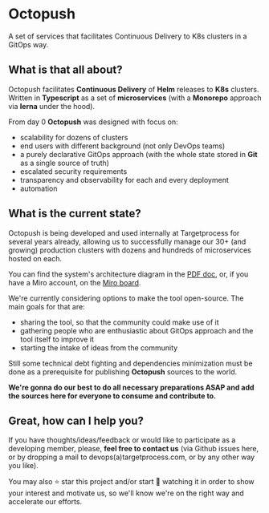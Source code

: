 # Octopush
A set of services that facilitates Continuous Delivery to K8s clusters in a GitOps way.

## What is that all about?
Octopush facilitates **Continuous Delivery** of **Helm** releases to **K8s** clusters.
Written in **Typescript** as a set of **microservices** (with a **Monorepo** approach via **lerna** under the hood).

From day 0 **Octopush** was designed with focus on:
* scalability for dozens of clusters
* end users with different background (not only DevOps teams)
* a purely declarative GitOps approach (with the whole state stored in **Git** as a single source of truth)
* escalated security requirements
* transparency and observability for each and every deployment
* automation

## What is the current state?
Octopush is being developed and used internally at Targetprocess for several years already,
allowing us to successfully manage our 30+ (and growing) production clusters with dozens and hundreds of microservices hosted on each.

You can find the system's architecture diagram in the [PDF doc](/docs/component_diagram.pdf), or, if you have a Miro account, on the [Miro board](https://miro.com/app/board/o9J_kvKXCUg=/?moveToWidget=3074457347225182061). 

We're currently considering options to make the tool open-source.
The main goals for that are:
* sharing the tool, so that the community could make use of it
* gathering people who are enthusiastic about GitOps approach and the tool itself to improve it
* starting the intake of ideas from the community

Still some technical debt fighting and dependencies minimization must be done as a prerequisite for publishing **Octopush** sources to the world.

**We're gonna do our best to do all necessary preparations ASAP and add the sources here for everyone to consume and contribute to.**

## Great, how can I help you?
If you have thoughts/ideas/feedback or would like to participate as a developing member, please, **feel free to contact us** (via Github issues here, or by dropping a mail to devops(a)targetprocess.com, or by any other way you like).

You may also ⭐ star this project and/or start 👀 watching it in order to show your interest and motivate us, so we'll know we're on the right way and accelerate our efforts.

